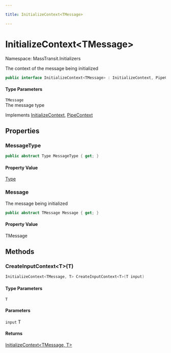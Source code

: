 ```yaml
---

title: InitializeContext<TMessage>

---
```


# InitializeContext\<TMessage\>

Namespace: MassTransit.Initializers

The context of the message being initialized

```csharp
public interface InitializeContext<TMessage> : InitializeContext, PipeContext
```

#### Type Parameters

`TMessage`<br/>
The message type

Implements [InitializeContext](../masstransit-initializers/initializecontext), [PipeContext](../masstransit/pipecontext)

## Properties

### **MessageType**

```csharp
public abstract Type MessageType { get; }
```

#### Property Value

[Type](https://learn.microsoft.com/en-us/dotnet/api/system.type)<br/>

### **Message**

The message being initialized

```csharp
public abstract TMessage Message { get; }
```

#### Property Value

TMessage<br/>

## Methods

### **CreateInputContext\<T\>(T)**

```csharp
InitializeContext<TMessage, T> CreateInputContext<T>(T input)
```

#### Type Parameters

`T`<br/>

#### Parameters

`input` T<br/>

#### Returns

[InitializeContext\<TMessage, T\>](../masstransit-initializers/initializecontext-2)<br/>
